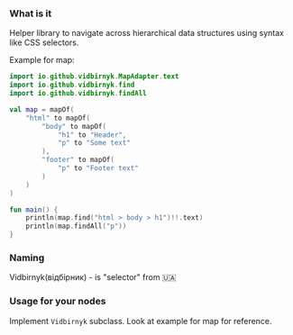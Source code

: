 ### What is it

Helper library to navigate across hierarchical data structures using syntax like CSS selectors.

Example for map:

```kotlin
import io.github.vidbirnyk.MapAdapter.text
import io.github.vidbirnyk.find
import io.github.vidbirnyk.findAll

val map = mapOf(
    "html" to mapOf(
        "body" to mapOf(
            "h1" to "Header",
            "p" to "Some text"
        ),
        "footer" to mapOf(
            "p" to "Footer text"
        )
    )
)

fun main() {
    println(map.find("html > body > h1")!!.text)
    println(map.findAll("p"))
}

```

### Naming

Vidbirnyk(відбірник) - is "selector" from :ukraine:

### Usage for your nodes

Implement `Vidbirnyk` subclass. Look at example for map for reference.